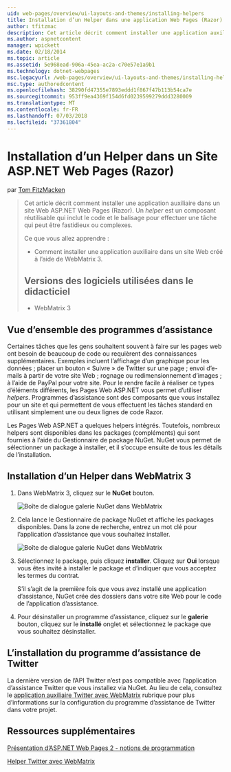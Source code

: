```yaml
---
uid: web-pages/overview/ui-layouts-and-themes/installing-helpers
title: Installation d’un Helper dans une application Web Pages (Razor) Site | Microsoft Docs
author: tfitzmac
description: Cet article décrit comment installer une application auxiliaire dans un site Web ASP.NET Web Pages (Razor). Une application d’assistance est un composant réutilisable qui inclut le code et la balise par...
ms.author: aspnetcontent
manager: wpickett
ms.date: 02/18/2014
ms.topic: article
ms.assetid: 5e968ead-906a-45ea-ac2a-c70e57e1a9b1
ms.technology: dotnet-webpages
msc.legacyurl: /web-pages/overview/ui-layouts-and-themes/installing-helpers
msc.type: authoredcontent
ms.openlocfilehash: 38290fd47355e7893eddd1f867f47b113b54ca7e
ms.sourcegitcommit: 953ff9ea4369f154d6fd0239599279ddd3280009
ms.translationtype: MT
ms.contentlocale: fr-FR
ms.lasthandoff: 07/03/2018
ms.locfileid: "37361804"
---
```

<a name="installing-a-helper-in-an-aspnet-web-pages-razor-site"></a>Installation d’un Helper dans un Site ASP.NET Web Pages (Razor)
====================
par [Tom FitzMacken](https://github.com/tfitzmac)

> Cet article décrit comment installer une application auxiliaire dans un site Web ASP.NET Web Pages (Razor). Un *helper* est un composant réutilisable qui inclut le code et le balisage pour effectuer une tâche qui peut être fastidieux ou complexes.
> 
> Ce que vous allez apprendre :
> 
> - Comment installer une application auxiliaire dans un site Web créé à l’aide de WebMatrix 3.
>   
> 
> ## <a name="software-versions-used-in-the-tutorial"></a>Versions des logiciels utilisées dans le didacticiel
> 
> 
> - WebMatrix 3


## <a name="overview-of-helpers"></a>Vue d’ensemble des programmes d’assistance

Certaines tâches que les gens souhaitent souvent à faire sur les pages web ont besoin de beaucoup de code ou requièrent des connaissances supplémentaires. Exemples incluent l’affichage d’un graphique pour les données ; placer un bouton « Suivre » de Twitter sur une page ; envoi d’e-mails à partir de votre site Web ; rognage ou redimensionnement d’images ; à l’aide de PayPal pour votre site. Pour le rendre facile à réaliser ce types d’éléments différents, les Pages Web ASP.NET vous permet d’utiliser *helpers*. Programmes d’assistance sont des composants que vous installez pour un site et qui permettent de vous effectuent les tâches standard en utilisant simplement une ou deux lignes de code Razor.

Les Pages Web ASP.NET a quelques helpers intégrés. Toutefois, nombreux helpers sont disponibles dans les packages (compléments) qui sont fournies à l’aide du Gestionnaire de package NuGet. NuGet vous permet de sélectionner un package à installer, et il s’occupe ensuite de tous les détails de l’installation.

## <a name="installing-a-helper-in-webmatrix-3"></a>Installation d’un Helper dans WebMatrix 3

1. Dans WebMatrix 3, cliquez sur le **NuGet** bouton.

    ![Boîte de dialogue galerie NuGet dans WebMatrix](installing-helpers/_static/image1.png)
2. Cela lance le Gestionnaire de package NuGet et affiche les packages disponibles. Dans la zone de recherche, entrez un mot clé pour l’application d’assistance que vous souhaitez installer.

    ![Boîte de dialogue galerie NuGet dans WebMatrix](installing-helpers/_static/image2.png)
3. Sélectionnez le package, puis cliquez **installer**. Cliquez sur **Oui** lorsque vous êtes invité à installer le package et d’indiquer que vous acceptez les termes du contrat.

     S’il s’agit de la première fois que vous avez installé une application d’assistance, NuGet crée des dossiers dans votre site Web pour le code de l’application d’assistance.
4. Pour désinstaller un programme d’assistance, cliquez sur le **galerie** bouton, cliquez sur le **installé** onglet et sélectionnez le package que vous souhaitez désinstaller.

## <a name="installing-the-twitter-helper"></a>L’installation du programme d’assistance de Twitter

La dernière version de l’API Twitter n’est pas compatible avec l’application d’assistance Twitter que vous installez via NuGet. Au lieu de cela, consultez le [application auxiliaire Twitter avec WebMatrix](twitter-helper.md) rubrique pour plus d’informations sur la configuration du programme d’assistance de Twitter dans votre projet.

<a id="Additional_Resources"></a>
## <a name="additional-resources"></a>Ressources supplémentaires


[Présentation d’ASP.NET Web Pages 2 - notions de programmation](../getting-started/introducing-razor-syntax-c.md)

[Helper Twitter avec WebMatrix](twitter-helper.md)
